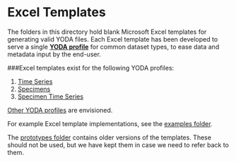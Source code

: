 Excel Templates
===============
The folders in this directory hold blank Microsoft Excel templates for generating valid YODA files. Each Excel template has been developed to serve a single **[YODA profile](https://github.com/ODM2/YODA-File/blob/master/doc/YODA_profiles.md)** for common dataset types, to ease data and metadata input by the end-user.



###Excel templates exist for the following YODA profiles:
1. [Time Series](https://github.com/ODM2/YODA-File/blob/master/doc/YODA_profiles.md)
2. [Specimens](https://github.com/ODM2/YODA-File/blob/master/doc/YODA_profiles.md)
3. [Specimen Time Series](https://github.com/ODM2/YODA-File/blob/master/doc/YODA_profiles.md)

[Other YODA profiles](https://github.com/ODM2/YODA-File/blob/master/doc/YODA_profiles.md#other-envisioned-yoda-profiles) are envisioned.

For example Excel template implementations, see the [examples folder](https://github.com/ODM2/YODA-File/tree/master/examples).

The [prototypes folder](https://github.com/ODM2/YODA-File/tree/master/excel_templates/prototypes) contains older versions of the templates.  These should not be used, but we have kept them in case we need to refer back to them.